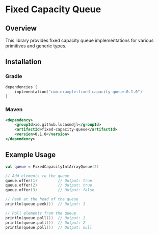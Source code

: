 # Fixed Capacity Queue

## Overview

This library provides fixed capacity queue implementations for various primitives and generic types.

## Installation

### Gradle

```kotlin
dependencies {
    implementation("com.example:fixed-capacity-queue:0.1.0")
}
```

### Maven
```xml
<dependency>
    <groupId>io.github.lucasmdjl</groupId>
    <artifactId>fixed-capacity-queue</artifactId>
    <version>0.1.0</version>
</dependency>
```

## Example Usage

```kotlin
val queue = FixedCapacityIntArrayQueue(2)

// Add elements to the queue
queue.offer(1)         // Output: true 
queue.offer(2)         // Output: true
queue.offer(3)         // Output: false

// Peek at the head of the queue
println(queue.peek())  // Output: 1

// Poll elements from the queue
println(queue.poll())  // Output: 1
println(queue.poll())  // Output: 2
println(queue.poll())  // Output: null
```